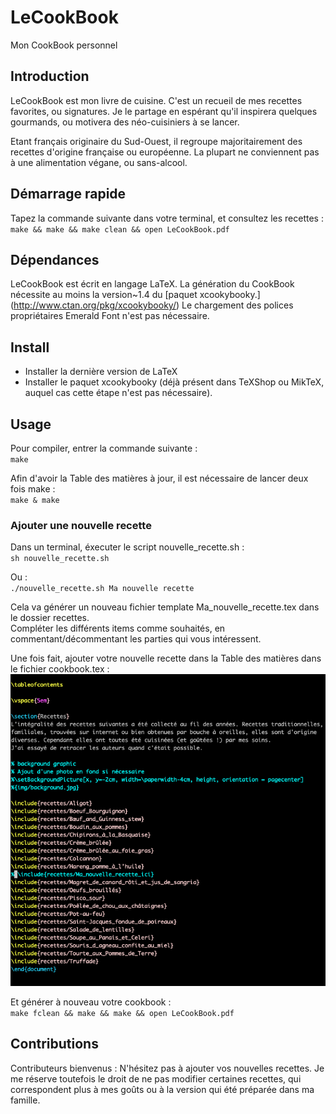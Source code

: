 # LeCookBook
Mon CookBook personnel

## Introduction
LeCookBook est mon livre de cuisine. C'est un recueil de mes recettes favorites, ou signatures. Je le partage en espérant qu'il inspirera quelques gourmands, ou motivera des néo-cuisiniers à se lancer.

Etant français originaire du Sud-Ouest, il regroupe majoritairement des recettes d'origine française ou européenne. La plupart ne conviennent pas à une alimentation végane, ou sans-alcool.

## Démarrage rapide

Tapez la commande suivante dans votre terminal, et consultez les recettes :
`make && make && make clean && open LeCookBook.pdf`

## Dépendances
LeCookBook est écrit en langage LaTeX. 
La génération du CookBook nécessite au moins la version~1.4 du [paquet xcookybooky.] (http://www.ctan.org/pkg/xcookybooky/)
Le chargement des  polices propriétaires Emerald Font n'est pas nécessaire.

## Install
* Installer la dernière version de LaTeX
* Installer le paquet xcookybooky (déjà présent dans TeXShop ou MikTeX, auquel cas cette étape n'est pas nécessaire).

## Usage

Pour compiler, entrer la commande suivante :  
`make`

Afin d'avoir la Table des matières à jour, il est nécessaire de lancer deux fois make :  
`make & make`

### Ajouter une nouvelle recette

Dans un terminal, éxecuter le script nouvelle\_recette.sh :  
`sh nouvelle_recette.sh`

Ou :  
`./nouvelle_recette.sh Ma nouvelle recette`

Cela va générer un nouveau fichier template Ma\_nouvelle\_recette.tex dans le dossier recettes.  
Compléter les différents items comme souhaités, en commentant/décommentant les parties qui vous
intéressent.

Une fois fait, ajouter  votre nouvelle recette dans la Table des matières dans le
fichier cookbook.tex :  
![Screenshot](/img/readme/cookbook_new_recipe.png)

Et générer à nouveau votre cookbook :  
`make fclean && make && make && open LeCookBook.pdf`

## Contributions
Contributeurs bienvenus : N'hésitez pas à ajouter vos nouvelles recettes.
Je me réserve toutefois le droit de ne pas modifier certaines recettes, qui correspondent plus à mes goûts ou à la version qui été préparée dans ma famille.
